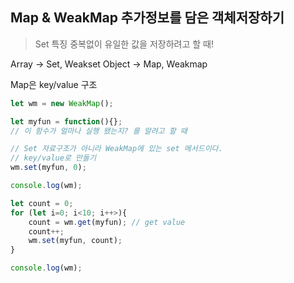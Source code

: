 ## Map & WeakMap 추가정보를 담은 객체저장하기

> Set 특징 중복없이 유일한 값을 저장하려고 할 때!

Array -> Set, Weakset
Object -> Map, Weakmap

Map은 key/value 구조

```javascript
let wm = new WeakMap();

let myfun = function(){};
// 이 함수가 얼마나 실행 됐는지? 를 알려고 할 때

// Set 자료구조가 아니라 WeakMap에 있는 set 메서드이다.
// key/value로 만들기
wm.set(myfun, 0);

console.log(wm);

let count = 0;
for (let i=0; i<10; i++>){
    count = wm.get(myfun); // get value
    count++;
    wm.set(myfun, count);
}

console.log(wm);
```